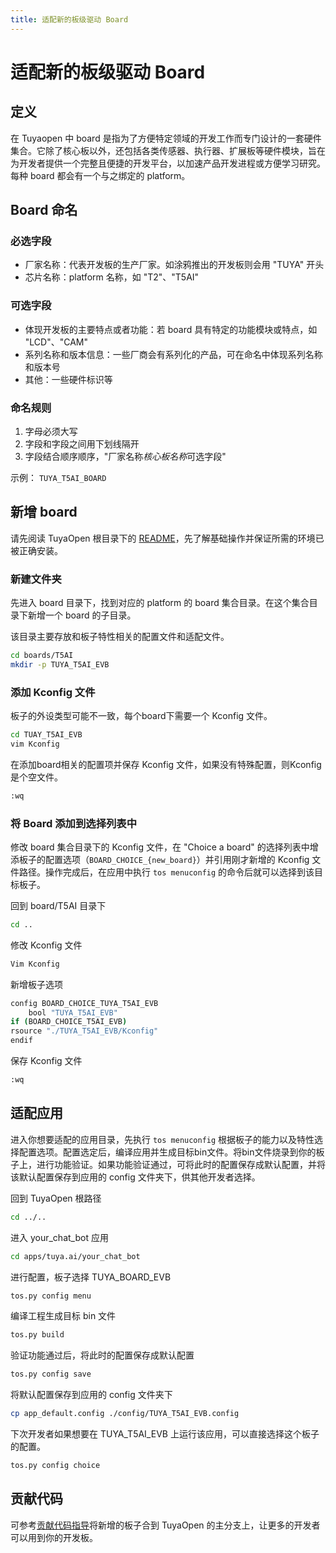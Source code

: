 ```yaml
---
title: 适配新的板级驱动 Board
---
```


# 适配新的板级驱动 Board

## 定义

在 Tuyaopen 中 board 是指为了方便特定领域的开发工作而专门设计的一套硬件集合。它除了核心板以外，还包括各类传感器、执行器、扩展板等硬件模块，旨在为开发者提供一个完整且便捷的开发平台，以加速产品开发进程或方便学习研究。每种 board 都会有一个与之绑定的 platform。

## Board 命名

### 必选字段

- 厂家名称：代表开发板的生产厂家。如涂鸦推出的开发板则会用 "TUYA" 开头
- 芯片名称：platform 名称，如 "T2"、"T5AI"

### 可选字段

- 体现开发板的主要特点或者功能：若 board 具有特定的功能模块或特点，如 "LCD"、"CAM"
- 系列名称和版本信息：一些厂商会有系列化的产品，可在命名中体现系列名称和版本号
- 其他：一些硬件标识等

### 命名规则

1. 字母必须大写
2. 字段和字段之间用下划线隔开
3. 字段结合顺序顺序，"厂家名称*核心板名称*可选字段"

示例： `TUYA_T5AI_BOARD`

## 新增 board

请先阅读 TuyaOpen 根目录下的 [README](https://github.com/tuya/TuyaOpen/blob/master/README_zh.md)，先了解基础操作并保证所需的环境已被正确安装。

### 新建文件夹

先进入 board 目录下，找到对应的 platform 的 board 集合目录。在这个集合目录下新增一个 board 的子目录。

该目录主要存放和板子特性相关的配置文件和适配文件。

```bash
cd boards/T5AI
mkdir -p TUYA_T5AI_EVB
```

### 添加 Kconfig 文件

板子的外设类型可能不一致，每个board下需要一个 Kconfig 文件。

```bash
cd TUAY_T5AI_EVB
vim Kconfig
```

在添加board相关的配置项并保存 Kconfig 文件，如果没有特殊配置，则Kconfig是个空文件。

```bash
:wq
```

### 将 Board 添加到选择列表中

修改 board 集合目录下的 Kconfig 文件，在 "Choice a board" 的选择列表中增添板子的配置选项（`BOARD_CHOICE_{new_board}`）并引用刚才新增的 Kconfig 文件路径。操作完成后，在应用中执行 `tos menuconfig` 的命令后就可以选择到该目标板子。

回到 board/T5AI 目录下

```bash
cd ..
```

修改 Kconfig 文件

```bash
Vim Kconfig
```

新增板子选项

```bash
config BOARD_CHOICE_TUYA_T5AI_EVB
    bool "TUYA_T5AI_EVB"
if (BOARD_CHOICE_T5AI_EVB)
rsource "./TUYA_T5AI_EVB/Kconfig"
endif
```

保存 Kconfig 文件

```bash
:wq
```

## 适配应用

进入你想要适配的应用目录，先执行 `tos menuconfig` 根据板子的能力以及特性选择配置选项。配置选定后，编译应用并生成目标bin文件。将bin文件烧录到你的板子上，进行功能验证。如果功能验证通过，可将此时的配置保存成默认配置，并将该默认配置保存到应用的 config 文件夹下，供其他开发者选择。

回到 TuyaOpen 根路径

```bash
cd ../..
```

进入 your_chat_bot 应用

```bash
cd apps/tuya.ai/your_chat_bot
```

进行配置，板子选择 TUYA_BOARD_EVB

```bash
tos.py config menu
```

编译工程生成目标 bin 文件

```bash
tos.py build
```

验证功能通过后，将此时的配置保存成默认配置

```bash
tos.py config save
```

将默认配置保存到应用的 config 文件夹下

```bash
cp app_default.config ./config/TUYA_T5AI_EVB.config
```

下次开发者如果想要在 TUYA_T5AI_EVB 上运行该应用，可以直接选择这个板子的配置。

```bash
tos.py config choice
```

## 贡献代码

可参考[贡献代码指导](../contribute/contribute-guide.md)将新增的板子合到 TuyaOpen 的主分支上，让更多的开发者可以用到你的开发板。
